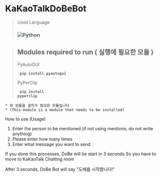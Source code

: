 # KaKaoTalkDoBeBot

>Used Language
> ### ![Python](https://img.shields.io/badge/python-3670A0?style=for-the-badge&logo=python&logoColor=ffdd54)

> ## Modules required to run ( 실행에 필요한 모듈 )
> PyAutoGUI
> **<pre><code> pip install pyautogui </code></pre>**
> PyPerClip
> **<pre><code> pip install pyperclip </code></pre>**
    
    * 위 모듈을 설치가 필요한 모듈입니다
    * (This module is a module that needs to be installed)

How to use (Usage)
1. Enter the person to be mentioned (if not using mentions, do not write anything)
2. Please enter how many times
3. Enter what message you want to send

If you done this processes, DoBe will be start in 3 seconds
So you have to move to KaKaoTalk Chatting room

After 3 seconds, DoBe Bot will say "도배를 시작합니다!"
